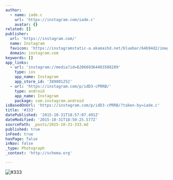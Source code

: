 ```yaml
---
author:
  - name: iade.c
    url: 'https://instagram.com/iade.c'
    avatar: {}
related: []
publisher:
  url: 'https://instagram.com/'
  name: Instagram
  favicon: 'https://instagramstatic-a.akamaihd.net/bluebar/64b94d2/images/ico/favicon.ico'
  domain: instagram.com
keywords: []
app_links:
  - url: 'instagram://media?id=620669364403508289'
    type: ios
    app_name: Instagram
    app_store_id: '389801252'
  - url: 'https://instagram.com/p/idD3-cPRRB/'
    type: android
    app_name: Instagram
    package: com.instagram.android
isBasedOnUrl: 'https://instagram.com/p/idD3-cPRRB/?taken-by=iade.c'
title: '#333'
datePublished: '2015-10-31T18:57:07.491Z'
dateModified: '2015-10-31T18:50:25.577Z'
sourcePath: _posts/2015-10-31-333.md
published: true
inFeed: true
hasPage: false
inNav: false
_type: Photograph
_context: 'http://schema.org'

---
```

![&num;333](https://scontent.cdninstagram.com/hphotos-xfp1/t51.2885-15/e15/1538523_1377230655855748_2035237797_n.jpg)